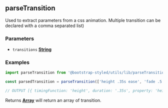 <!-- Generated by documentation.js. Update this documentation by updating the source code. -->

## parseTransition

Used to extract parameters from a css animation. Multiple transition can be declared with a comma separated  list)

### Parameters

-   `transitions` **[String][1]** 

### Examples

```javascript
import parseTransition from '@bootstrap-styled/utils/lib/parseTransition';

const parsedTransition = parseTransition(['height .35s ease', 'fade .5 ease-out']);

// OUTPUT [{ timingFunction: 'height', duration: '.35s', property: 'height'}, { timingFunction: 'ease-out', duration: '.5s', property: 'fade'}]
```

Returns **[Array][2]** will return an array of transition.

[1]: https://developer.mozilla.org/docs/Web/JavaScript/Reference/Global_Objects/String

[2]: https://developer.mozilla.org/docs/Web/JavaScript/Reference/Global_Objects/Array
